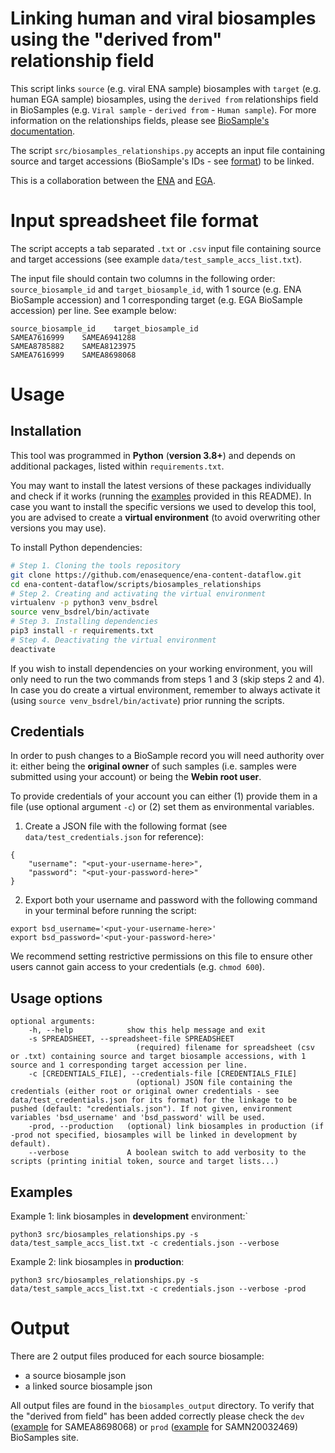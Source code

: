 # Linking human and viral biosamples using the "derived from" relationship field

This script links ``source`` (e.g. viral ENA sample) biosamples with ``target`` (e.g. human EGA sample) biosamples, using the ``derived from`` relationships field in BioSamples (e.g. ``Viral sample`` - ``derived from`` - ``Human sample``). For more information on the relationships fields, please see [BioSample's documentation](https://www.ebi.ac.uk/biosamples/docs/guides/relationships).  

The script ``src/biosamples_relationships.py`` accepts an input file containing source and target accessions (BioSample's IDs - see [format](https://www.ebi.ac.uk/biosamples/docs/faq#_what_pattern_do_biosamples_accessions_follow)) to be linked.
  
This is a collaboration between the [ENA](https://www.ebi.ac.uk/ena/browser/home) and [EGA](https://ega-archive.org/).   

# Input spreadsheet file format

The script accepts a tab separated ``.txt`` or ``.csv`` input file containing source and target accessions (see example ``data/test_sample_accs_list.txt``).

The input file should contain two columns in the following order: ``source_biosample_id`` and ``target_biosample_id``, with 1 source (e.g. ENA BioSample accession) and 1 corresponding target (e.g. EGA BioSample accession) per line. See example below:

```
source_biosample_id    target_biosample_id
SAMEA7616999	SAMEA6941288
SAMEA8785882	SAMEA8123975
SAMEA7616999	SAMEA8698068
```


# Usage 

## Installation
This tool was programmed in **Python** (**version 3.8+**) and depends on additional packages, listed within ``requirements.txt``. 

You may want to install the latest versions of these packages individually and check if it works (running the [examples](#Examples) provided in this README). In case you want to install the specific versions we used to develop this tool, you are advised to create a **virtual environment** (to avoid overwriting other versions you may use).

To install Python dependencies:
```bash
# Step 1. Cloning the tools repository
git clone https://github.com/enasequence/ena-content-dataflow.git
cd ena-content-dataflow/scripts/biosamples_relationships
# Step 2. Creating and activating the virtual environment
virtualenv -p python3 venv_bsdrel
source venv_bsdrel/bin/activate
# Step 3. Installing dependencies
pip3 install -r requirements.txt
# Step 4. Deactivating the virtual environment
deactivate
```
If you wish to install dependencies on your working environment, you will only need to run the two commands from steps 1 and 3 (skip steps 2 and 4). In case you do create a virtual environment, remember to always activate it (using `source venv_bsdrel/bin/activate`) prior running the scripts.

## Credentials
In order to push changes to a BioSample record you will need authority over it: either being the **original owner** of such samples (i.e. samples were submitted using your account) or being the **Webin root user**. 

To provide credentials of your account you can either (1) provide them in a file (use optional argument ``-c``) or (2) set them as environmental variables. 
1. Create a JSON file with the following format (see ``data/test_credentials.json`` for reference):
````
{
    "username": "<put-your-username-here>",
    "password": "<put-your-password-here>"
}
````
2. Export both your username and password with the following command in your terminal before running the script:
````
export bsd_username='<put-your-username-here>'
export bsd_password='<put-your-password-here>'
````

We recommend setting restrictive permissions on this file to ensure other users cannot gain access to your credentials (e.g. `chmod 600`).

## Usage options

    optional arguments:
        -h, --help            show this help message and exit
        -s SPREADSHEET, --spreadsheet-file SPREADSHEET
                                (required) filename for spreadsheet (csv or .txt) containing source and target biosample accessions, with 1 source and 1 corresponding target accession per line.
        -c [CREDENTIALS_FILE], --credentials-file [CREDENTIALS_FILE]
                                (optional) JSON file containing the credentials (either root or original owner credentials - see data/test_credentials.json for its format) for the linkage to be pushed (default: "credentials.json"). If not given, environment variables 'bsd_username' and 'bsd_password' will be used.
        -prod, --production   (optional) link biosamples in production (if -prod not specified, biosamples will be linked in development by default).
        --verbose             A boolean switch to add verbosity to the scripts (printing initial token, source and target lists...)
  

## Examples

Example 1: link biosamples in **development** environment:`
````
python3 src/biosamples_relationships.py -s data/test_sample_accs_list.txt -c credentials.json --verbose
````
Example 2: link biosamples in **production**:
````
python3 src/biosamples_relationships.py -s data/test_sample_accs_list.txt -c credentials.json --verbose -prod
````
    
# Output
There are 2 output files produced for each source biosample:
- a source biosample json
- a linked source biosample json 

All output files are found in the ``biosamples_output`` directory. To verify that the "derived from field" has been added correctly please check the ``dev`` ([example](https://wwwdev.ebi.ac.uk/biosamples/samples/SAMEA8698068) for SAMEA8698068) or ``prod`` ([example](https://www.ebi.ac.uk/biosamples/samples/SAMN20032469) for SAMN20032469) BioSamples site.
